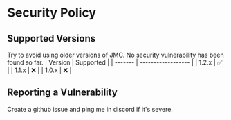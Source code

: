 # Security Policy

## Supported Versions

Try to avoid using older versions of JMC. No security vulnerability has been found so far.
| Version | Supported          |
| ------- | ------------------ |
| 1.2.x   | :white_check_mark: |
| 1.1.x   | :x:                |
| 1.0.x   | :x:                |

## Reporting a Vulnerability

Create a github issue and ping me in discord if it's severe.
